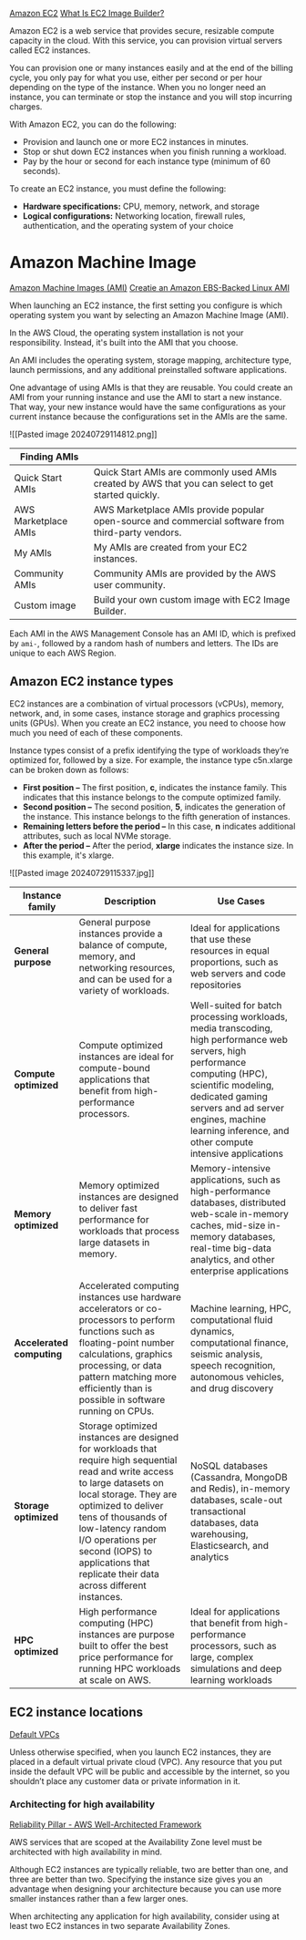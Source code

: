 [Amazon EC2](https://aws.amazon.com/ec2/)
[What Is EC2 Image Builder?](https://docs.aws.amazon.com/imagebuilder/latest/userguide/what-is-image-builder.html)

Amazon EC2 is a web service that provides secure, resizable compute capacity in the cloud. With this service, you can provision virtual servers called EC2 instances.

You can provision one or many instances easily and at the end of the billing cycle, you only pay for what you use, either per second or per hour depending on the type of the instance. When you no longer need an instance, you can terminate or stop the instance and you will stop incurring charges.

With Amazon EC2, you can do the following:

- Provision and launch one or more EC2 instances in minutes.
- Stop or shut down EC2 instances when you finish running a workload.
- Pay by the hour or second for each instance type (minimum of 60 seconds).

To create an EC2 instance, you must define the following:
- **Hardware specifications:** CPU, memory, network, and storage
- **Logical configurations:** Networking location, firewall rules, authentication, and the operating system of your choice

# Amazon Machine Image 

[Amazon Machine Images (AMI)](https://docs.aws.amazon.com/AWSEC2/latest/UserGuide/AMIs.html)
[Creatie an Amazon EBS-Backed Linux AMI](https://docs.aws.amazon.com/AWSEC2/latest/UserGuide/creating-an-ami-ebs.html)

When launching an EC2 instance, the first setting you configure is which operating system you want by selecting an Amazon Machine Image (AMI).

In the AWS Cloud, the operating system installation is not your responsibility. Instead, it's built into the AMI that you choose.

An AMI includes the operating system, storage mapping, architecture type, launch permissions, and any additional preinstalled software applications.

One advantage of using AMIs is that they are reusable. You could create an AMI from your running instance and use the AMI to start a new instance. That way, your new instance would have the same configurations as your current instance because the configurations set in the AMIs are the same.

![[Pasted image 20240729114812.png]]

| Finding AMIs         |                                                                                                    |
| -------------------- | -------------------------------------------------------------------------------------------------- |
| Quick Start AMIs     | Quick Start AMIs are commonly used AMIs created by AWS that you can select to get started quickly. |
| AWS Marketplace AMIs | AWS Marketplace AMIs provide popular open-source and commercial software from third-party vendors. |
| My AMIs              | My AMIs are created from your EC2 instances.                                                       |
| Community AMIs       | Community AMIs are provided by the AWS user community.                                             |
| Custom image         | Build your own custom image with EC2 Image Builder.                                                |
Each AMI in the AWS Management Console has an AMI ID, which is prefixed by `ami-`, followed by a random hash of numbers and letters. The IDs are unique to each AWS Region.

## Amazon EC2 instance types

EC2 instances are a combination of virtual processors (vCPUs), memory, network, and, in some cases, instance storage and graphics processing units (GPUs). When you create an EC2 instance, you need to choose how much you need of each of these components.

Instance types consist of a prefix identifying the type of workloads they’re optimized for, followed by a size. For example, the instance type c5n.xlarge can be broken down as follows:

- **First position –** The first position, **c**, indicates the instance family. This indicates that this instance belongs to the compute optimized family.
- **Second position –** The second position, **5**, indicates the generation of the instance. This instance belongs to the fifth generation of instances.
- **Remaining letters before the period –** In this case, **n** indicates additional attributes, such as local NVMe storage.
- **After the period –** After the period, **xlarge** indicates the instance size. In this example, it's xlarge.
 
![[Pasted image 20240729115337.jpg]]

| **Instance family**             | **Description**                                                                                                                                                                                                                                                                                                            | **Use Cases**                                                                                                                                                                                                                                                            |
| ------------------------------- | -------------------------------------------------------------------------------------------------------------------------------------------------------------------------------------------------------------------------------------------------------------------------------------------------------------------------- | ------------------------------------------------------------------------------------------------------------------------------------------------------------------------------------------------------------------------------------------------------------------------ |
| **General purpose  <br>**       | General purpose instances provide a balance of compute, memory, and networking resources, and can be used for a variety of workloads.                                                                                                                                                                                      | Ideal for applications that use these resources in equal proportions, such as web servers and code repositories                                                                                                                                                          |
| **Compute optimized  <br>**     | Compute optimized instances are ideal for compute-bound applications that benefit from high-performance processors.                                                                                                                                                                                                        | Well-suited for batch processing workloads, media transcoding, high performance web servers, high performance computing (HPC), scientific modeling, dedicated gaming servers and ad server engines, machine learning inference, and other compute intensive applications |
| **Memory optimized  <br>**      | Memory optimized instances are designed to deliver fast performance for workloads that process large datasets in memory.                                                                                                                                                                                                   | Memory-intensive applications, such as high-performance databases, distributed web-scale in-memory caches, mid-size in-memory databases, real-time big-data analytics, and other enterprise applications                                                                 |
| **Accelerated computing  <br>** | Accelerated computing instances use hardware accelerators or co-processors to perform functions such as floating-point number calculations, graphics processing, or data pattern matching more efficiently than is possible in software running on CPUs.                                                                   | Machine learning, HPC, computational fluid dynamics, computational finance, seismic analysis, speech recognition, autonomous vehicles, and drug discovery                                                                                                                |
| **Storage optimized  <br>**     | Storage optimized instances are designed for workloads that require high sequential read and write access to large datasets on local storage. They are optimized to deliver tens of thousands of low-latency random I/O operations per second (IOPS) to applications that replicate their data across different instances. | NoSQL databases (Cassandra, MongoDB and Redis), in-memory databases, scale-out transactional databases, data warehousing, Elasticsearch, and analytics                                                                                                                   |
| **HPC optimized  <br>**         | High performance computing (HPC) instances are purpose built to offer the best price performance for running HPC workloads at scale on AWS.                                                                                                                                                                                | Ideal for applications that benefit from high-performance processors, such as large, complex simulations and deep learning workloads                                                                                                                                     |## 

## EC2 instance locations

[Default VPCs](https://docs.aws.amazon.com/vpc/latest/userguide/default-vpc.html)

Unless otherwise specified, when you launch EC2 instances, they are placed in a default virtual private cloud (VPC). Any resource that you put inside the default VPC will be public and accessible by the internet, so you shouldn’t place any customer data or private information in it.
### Architecting for high availability

[Reliability Pillar - AWS Well-Architected Framework](https://docs.aws.amazon.com/wellarchitected/latest/reliability-pillar/welcome.html?ref=wellarchitected-wp)

AWS services that are scoped at the Availability Zone level must be architected with high availability in mind.

Although EC2 instances are typically reliable, two are better than one, and three are better than two. Specifying the instance size gives you an advantage when designing your architecture because you can use more smaller instances rather than a few larger ones.

When architecting any application for high availability, consider using at least two EC2 instances in two separate Availability Zones. ­­